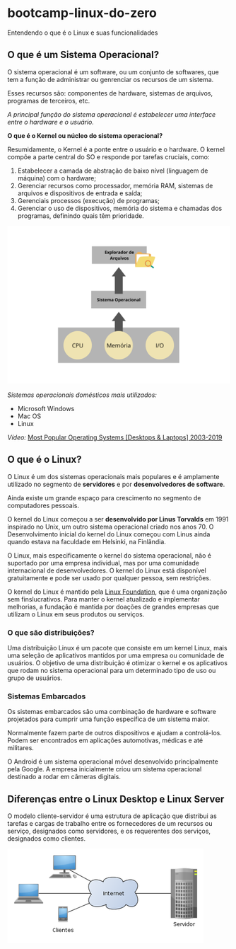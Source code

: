 # bootcamp-linux-do-zero
Entendendo o que é o Linux e suas funcionalidades

## O que é um Sistema Operacional?

O sistema operacional é um software, ou um conjunto de softwares, que tem a função de administrar ou genrenciar os recursos de um sistema. 

Esses recursos são: componentes de hardware, sistemas de arquivos, programas de terceiros, etc. 

_A principal função do sistema operacional é estabelecer uma interface entre o hardware e o usuário._

**O que é o Kernel ou núcleo do sistema operacional?**

Resumidamente, o Kernel é a ponte entre o usuário e o hardware. O kernel compõe a parte central do SO e responde por tarefas cruciais, como:

1. Estabelecer a camada de abstração de baixo nível (linguagem de máquina) com o hardware;
2. Gerenciar recursos como processador, memória RAM, sistemas de arquivos e dispositivos de entrada e saída;
3. Gerenciais processos (execução) de programas;
4. Gerenciar o uso de dispositivos, memória do sistema e chamadas dos programas, definindo quais têm prioridade.

![funcionamento-do-kernel](CPU.png)

_Sistemas operacionais domésticos mais utilizados:_
* Microsoft Windows
* Mac OS
* Linux

_Vídeo:_ [Most Popular Operating Systems [Desktops & Laptops] 2003-2019](https://youtu.be/eJuvKn5j_kE)

## O que é o Linux?

O Linux é um dos sistemas operacionais mais populares e é amplamente utilizado no segmento de __servidores__ e por __desenvolvedores de software__. 

Ainda existe um grande espaço para crescimento no segmento de computadores pessoais.

O kernel do Linux começou a ser __desenvolvido por Linus Torvalds__ em 1991 inspirado no Unix, um outro sistema operacional criado nos anos 70. O Desenvolvimento inicial do kernel do Linux começou com Linus ainda quando estava na faculdade em Helsinki, na Finlândia. 

O Linux, mais especificamente o kernel do sistema operacional, não é suportado por uma empresa individual, mas por uma comunidade internacional de desenvolvedores. O kernel do Linux está disponível gratuitamente e pode ser usado por qualquer pessoa, sem restrições.

O kernel do Linux é mantido pela [Linux Foundation](https://linuxfoundation.org/), que é uma organização sem finslucrativos. Para manter o kernel atualizado e implementar melhorias, a fundação é mantida por doações de grandes empresas que utilizam o Linux em seus produtos ou serviços.

### __O que são distribuições?__

Uma distribuição Linux é um pacote que consiste em um kernel Linux, mais uma seleção de aplicativos mantidos por uma empresa ou comunidade de usuários. O objetivo de uma distribuição é otimizar o kernel e os aplicativos que rodam no sistema operacional para um determinado tipo de uso ou grupo de usuários.

### __Sistemas Embarcados__

Os sistemas embarcados são uma combinação de hardware e software projetados para cumprir uma função específica de um sistema maior. 

Normalmente fazem parte de outros dispositivos e ajudam a controlá-los. Podem ser encontrados em aplicações automotivas, médicas e até militares.

O Android é um sistema operacional móvel desenvolvido principalmente pela Google. A empresa inicialmente criou um sistema operacional destinado a rodar em câmeras digitais. 

## Diferenças entre o Linux Desktop e Linux Server

O modelo cliente-servidor é uma estrutura de aplicação que distribui as tarefas e cargas de trabalho entre os fornecedores de um recursos ou serviço, designados como servidores, e os requerentes dos serviços, designados como clientes.

![cliente-servidor](cliente-servidor.png)

